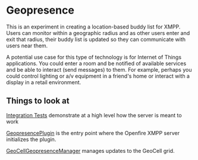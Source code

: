# Geopresence

This is an experiment in creating a location-based buddy list for XMPP. Users can monitor within a geographic 
radius and as other users enter and exit that radius, their buddy list is updated so they can communicate with
users near them.

A potential use case for this type of technology is for Internet of Things applications. You could enter a room and be
notified of available services and be able to interact (send messages) to them. For example, perhaps you could control lighting or a/v equipment in a friend's home or interact with a display in a retail environment.

## Things to look at

[Integration Tests](https://github.com/mtucker/geopresence/tree/master/geopresence-integration-tests/src/test/java/com/geopresence/test/integration) demonstrate at a high level how the server is meant to work

[GeopresencePlugin](https://github.com/mtucker/geopresence/blob/master/geopresence-openfire-plugin/src/main/java/com/geopresence/openfire/GeopresencePlugin.java) is the entry point where the Openfire XMPP server initializes the plugin. 

[GeoCellGeopresenceManager](https://github.com/mtucker/geopresence/blob/master/geopresence-geocell/src/main/java/com/geopresence/geocell/GeocellGeopresenceManager.java) manages updates to the GeoCell grid.
